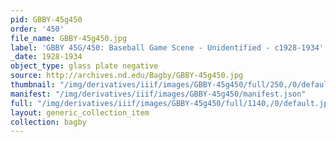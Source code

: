 ```yaml
---
pid: GBBY-45g450
order: '450'
file_name: GBBY-45g450.jpg
label: 'GBBY 45G/450: Baseball Game Scene - Unidentified - c1928-1934'
_date: 1928-1934
object_type: glass plate negative
source: http://archives.nd.edu/Bagby/GBBY-45g450.jpg
thumbnail: "/img/derivatives/iiif/images/GBBY-45g450/full/250,/0/default.jpg"
manifest: "/img/derivatives/iiif/images/GBBY-45g450/manifest.json"
full: "/img/derivatives/iiif/images/GBBY-45g450/full/1140,/0/default.jpg"
layout: generic_collection_item
collection: bagby
---
```

